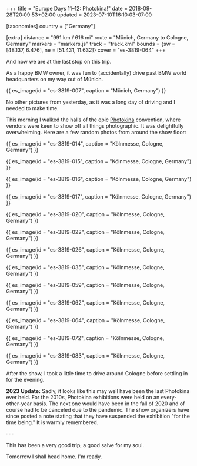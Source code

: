 +++
title = "Europe Days 11–12: Photokina!"
date = 2018-09-28T20:09:53+02:00
updated = 2023-07-10T16:10:03-07:00

[taxonomies]
country = ["Germany"]

[extra]
distance = "991 km / 616 mi"
route = "Münich, Germany to Cologne, Germany"
markers = "markers.js"
track = "track.kml"
bounds = {sw = [48.137, 6.476], ne = [51.431, 11.632]}
cover = "es-3819-064"
+++

And now we are at the last stop on this trip.

<!-- more -->

As a happy BMW owner, it was fun to (accidentally) drive past BMW world headquarters on my way out of Münich.

{{ es_image(id = "es-3819-007", caption = "Münich, Germany") }}

No other pictures from yesterday, as it was a long day of driving and I needed to make time.

This morning I walked the halls of the epic [Photokina](https://www.photokina.com) convention, where vendors were keen to show off all things photographic. It was delightfully overwhelming. Here are a few random photos from around the show floor:

{{ es_image(id = "es-3819-014", caption = "Kölnmesse, Cologne, Germany") }}

{{ es_image(id = "es-3819-015", caption = "Kölnmesse, Cologne, Germany") }}

{{ es_image(id = "es-3819-016", caption = "Kölnmesse, Cologne, Germany") }}

{{ es_image(id = "es-3819-017", caption = "Kölnmesse, Cologne, Germany") }}

{{ es_image(id = "es-3819-020", caption = "Kölnmesse, Cologne, Germany") }}

{{ es_image(id = "es-3819-022", caption = "Kölnmesse, Cologne, Germany") }}

{{ es_image(id = "es-3819-026", caption = "Kölnmesse, Cologne, Germany") }}

{{ es_image(id = "es-3819-035", caption = "Kölnmesse, Cologne, Germany") }}

{{ es_image(id = "es-3819-059", caption = "Kölnmesse, Cologne, Germany") }}

{{ es_image(id = "es-3819-062", caption = "Kölnmesse, Cologne, Germany") }}

{{ es_image(id = "es-3819-064", caption = "Kölnmesse, Cologne, Germany") }}

{{ es_image(id = "es-3819-072", caption = "Kölnmesse, Cologne, Germany") }}

{{ es_image(id = "es-3819-083", caption = "Kölnmesse, Cologne, Germany") }}

After the show, I took a little time to drive around Cologne before settling in for the evening.

**2023 Update:** Sadly, it looks like this may well have been the last Photokina ever held. For the 2010s, Photokina exhibitions were held on an every-other-year basis. The next one would have been in the fall of 2020 and of course had to be canceled due to the pandemic. The show organizers have since posted a note stating that they have suspended the exhibition "for the time being." It is warmly remembered.

· · ·

This has been a very good trip, a good salve for my soul.

Tomorrow I shall head home. I'm ready.
